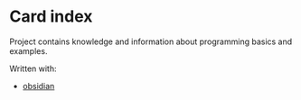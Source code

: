 # Card index

Project contains knowledge and information about programming basics and examples.

Written with:

- [obsidian](https://obsidian.md/)
